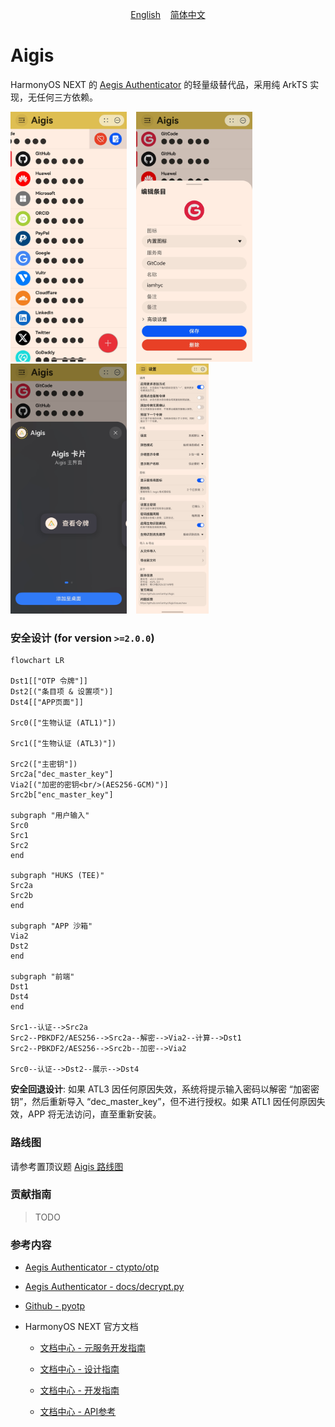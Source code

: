<p align="center">
    <a href="./docs/en/README.md">English</a>
    &nbsp;&nbsp;
    <a href="./docs/zh-CN/README.md">简体中文</a>
</p>

# Aigis

HarmonyOS NEXT 的 [Aegis Authenticator](https://github.com/beemdevelopment/Aegis) 的轻量级替代品，采用纯 ArkTS 实现，无任何三方依赖。

<p float="left">
  	<img height="400px" alt="screenshot_main_page_light" src="./docs/zh-CN/images/screenshot_main_page_light.jpg" />
  	&nbsp;&nbsp;
  	<img height="400px" alt="screenshot_edit_page_light" src="./docs/zh-CN/images/screenshot_edit_page_light.jpg" />
  	&nbsp;&nbsp;
    <img height="400px" alt="screenshot_add_card" src="./docs/zh-CN/images/screenshot_add_card.jpg" />
  	&nbsp;&nbsp;
  	<img height="400px" alt="screenshot_settings_page_light" src="./docs/zh-CN/images/screenshot_settings_page_light.jpg" />
</p>


### 安全设计 (for version `>=2.0.0`)

```mermaid
flowchart LR

Dst1[["OTP 令牌"]]
Dst2[("条目项 & 设置项")]
Dst4[["APP页面"]]

Src0(["生物认证 (ATL1)"])

Src1(["生物认证 (ATL3)"])

Src2(["主密钥"])
Src2a["dec_master_key"]
Via2[("加密的密钥<br/>(AES256-GCM)")]
Src2b["enc_master_key"]

subgraph "用户输入"
Src0
Src1
Src2
end

subgraph "HUKS (TEE)"
Src2a
Src2b
end

subgraph "APP 沙箱"
Via2
Dst2
end

subgraph "前端"
Dst1
Dst4
end

Src1--认证-->Src2a
Src2--PBKDF2/AES256-->Src2a--解密-->Via2--计算-->Dst1
Src2--PBKDF2/AES256-->Src2b--加密-->Via2

Src0--认证-->Dst2--展示-->Dst4
```

**安全回退设计**: 如果 ATL3 因任何原因失效，系统将提示输入密码以解密 “加密密钥”，然后重新导入 “dec_master_key”，但不进行授权。如果 ATL1 因任何原因失效，APP 将无法访问，直至重新安装。

### 路线图

请参考置顶议题 [Aigis 路线图](https://github.com/iamhyc/Aigis/issues/28)

### 贡献指南

> TODO

### 参考内容

- [Aegis Authenticator - ctypto/otp](https://github.com/beemdevelopment/Aegis/tree/master/app/src/main/java/com/beemdevelopment/aegis/crypto/otp)

- [Aegis Authenticator - docs/decrypt.py](https://github.com/beemdevelopment/Aegis/blob/master/docs/decrypt.py)

- [Github - pyotp](https://github.com/pyauth/pyotp.git)

- HarmonyOS NEXT 官方文档
  
  - [文档中心 - 元服务开发指南](https://developer.huawei.com/consumer/cn/doc/atomic-guides-V5/atomic-service-V5)

  - [文档中心 - 设计指南](https://developer.huawei.com/consumer/cn/doc/design-guides/design-concepts-0000001795698445)

  - [文档中心 - 开发指南](https://developer.huawei.com/consumer/cn/doc/harmonyos-guides-V5/application-dev-guide-V5?catalogVersion=V5)

  - [文档中心 - API参考](https://developer.huawei.com/consumer/cn/doc/harmonyos-references-V5/development-intro-api-V5?catalogVersion=V5)
